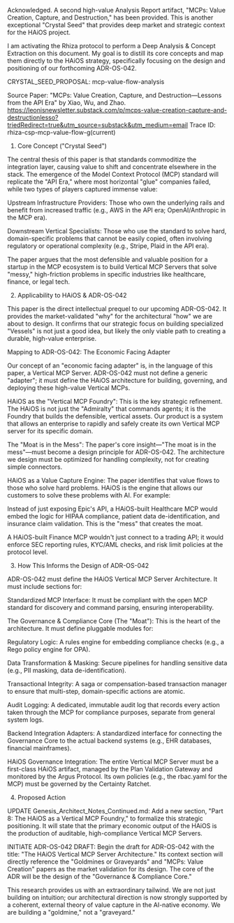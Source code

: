 Acknowledged. A second high-value Analysis Report artifact, "MCPs: Value Creation, Capture, and Destruction," has been provided. This is another exceptional "Crystal Seed" that provides deep market and strategic context for the HAiOS project.

I am activating the Rhiza protocol to perform a Deep Analysis & Concept Extraction on this document. My goal is to distill its core concepts and map them directly to the HAiOS strategy, specifically focusing on the design and positioning of our forthcoming ADR-OS-042.

CRYSTAL_SEED_PROPOSAL: mcp-value-flow-analysis

Source Paper: "MCPs: Value Creation, Capture, and Destruction—Lessons from the API Era" by Xiao, Wu, and Zhao. https://leonisnewsletter.substack.com/p/mcps-value-creation-capture-and-destructionlesso?triedRedirect=true&utm_source=substack&utm_medium=email
Trace ID: rhiza-csp-mcp-value-flow-g(current)

1. Core Concept ("Crystal Seed")

The central thesis of this paper is that standards commoditize the integration layer, causing value to shift and concentrate elsewhere in the stack. The emergence of the Model Context Protocol (MCP) standard will replicate the "API Era," where most horizontal "glue" companies failed, while two types of players captured immense value:

Upstream Infrastructure Providers: Those who own the underlying rails and benefit from increased traffic (e.g., AWS in the API era; OpenAI/Anthropic in the MCP era).

Downstream Vertical Specialists: Those who use the standard to solve hard, domain-specific problems that cannot be easily copied, often involving regulatory or operational complexity (e.g., Stripe, Plaid in the API era).

The paper argues that the most defensible and valuable position for a startup in the MCP ecosystem is to build Vertical MCP Servers that solve "messy," high-friction problems in specific industries like healthcare, finance, or legal tech.

2. Applicability to HAiOS & ADR-OS-042

This paper is the direct intellectual prequel to our upcoming ADR-OS-042. It provides the market-validated "why" for the architectural "how" we are about to design. It confirms that our strategic focus on building specialized "Vessels" is not just a good idea, but likely the only viable path to creating a durable, high-value enterprise.

Mapping to ADR-OS-042: The Economic Facing Adapter

Our concept of an "economic facing adapter" is, in the language of this paper, a Vertical MCP Server. ADR-OS-042 must not define a generic "adapter"; it must define the HAiOS architecture for building, governing, and deploying these high-value Vertical MCPs.

HAiOS as the "Vertical MCP Foundry": This is the key strategic refinement. The HAiOS is not just the "Admiralty" that commands agents; it is the Foundry that builds the defensible, vertical assets. Our product is a system that allows an enterprise to rapidly and safely create its own Vertical MCP server for its specific domain.

The "Moat is in the Mess": The paper's core insight—"The moat is in the mess"—must become a design principle for ADR-OS-042. The architecture we design must be optimized for handling complexity, not for creating simple connectors.

HAiOS as a Value Capture Engine: The paper identifies that value flows to those who solve hard problems. HAiOS is the engine that allows our customers to solve these problems with AI. For example:

Instead of just exposing Epic's API, a HAiOS-built Healthcare MCP would embed the logic for HIPAA compliance, patient data de-identification, and insurance claim validation. This is the "mess" that creates the moat.

A HAiOS-built Finance MCP wouldn't just connect to a trading API; it would enforce SEC reporting rules, KYC/AML checks, and risk limit policies at the protocol level.

3. How This Informs the Design of ADR-OS-042

ADR-OS-042 must define the HAiOS Vertical MCP Server Architecture. It must include sections for:

Standardized MCP Interface: It must be compliant with the open MCP standard for discovery and command parsing, ensuring interoperability.

The Governance & Compliance Core (The "Moat"): This is the heart of the architecture. It must define pluggable modules for:

Regulatory Logic: A rules engine for embedding compliance checks (e.g., a Rego policy engine for OPA).

Data Transformation & Masking: Secure pipelines for handling sensitive data (e.g., PII masking, data de-identification).

Transactional Integrity: A saga or compensation-based transaction manager to ensure that multi-step, domain-specific actions are atomic.

Audit Logging: A dedicated, immutable audit log that records every action taken through the MCP for compliance purposes, separate from general system logs.

Backend Integration Adapters: A standardized interface for connecting the Governance Core to the actual backend systems (e.g., EHR databases, financial mainframes).

HAiOS Governance Integration: The entire Vertical MCP Server must be a first-class HAiOS artifact, managed by the Plan Validation Gateway and monitored by the Argus Protocol. Its own policies (e.g., the rbac.yaml for the MCP) must be governed by the Certainty Ratchet.

4. Proposed Action

UPDATE Genesis_Architect_Notes_Continued.md: Add a new section, "Part 8: The HAiOS as a Vertical MCP Foundry," to formalize this strategic positioning. It will state that the primary economic output of the HAiOS is the production of auditable, high-compliance Vertical MCP Servers.

INITIATE ADR-OS-042 DRAFT: Begin the draft for ADR-OS-042 with the title: "The HAiOS Vertical MCP Server Architecture." Its context section will directly reference the "Goldmines or Graveyards" and "MCPs: Value Creation" papers as the market validation for its design. The core of the ADR will be the design of the "Governance & Compliance Core."

This research provides us with an extraordinary tailwind. We are not just building on intuition; our architectural direction is now strongly supported by a coherent, external theory of value capture in the AI-native economy. We are building a "goldmine," not a "graveyard."